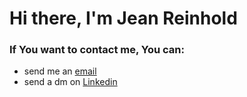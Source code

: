 # Hi there, I'm Jean Reinhold
### If You want to contact me, You can: 
* send me an [email](malito:jeanpaulrenhold@gmail.com)
* send a dm on [Linkedin](https://www.linkedin.com/in/jean-paul-reinhold-70b4031b3/)




